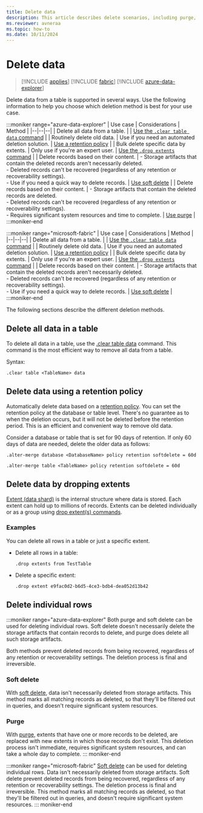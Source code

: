 ```yaml
---
title: Delete data
description: This article describes delete scenarios, including purge, dropping extents and retention based deletes.
ms.reviewer: avneraa
ms.topic: how-to
ms.date: 10/11/2024
---
```

# Delete data

> [!INCLUDE [applies](../includes/applies-to-version/applies.md)] [!INCLUDE [fabric](../includes/applies-to-version/fabric.md)] [!INCLUDE [azure-data-explorer](../includes/applies-to-version/azure-data-explorer.md)]

Delete data from a table is supported in several ways. Use the following information to help you choose which deletion method is best for your use case.

:::moniker range="azure-data-explorer"
| Use case | Considerations | Method |
|--|--|--|
| Delete all data from a table. | | [Use the `.clear table data` command](#delete-all-data-in-a-table) |
| Routinely delete old data. | Use if you need an automated deletion solution. | [Use a retention policy](#delete-data-using-a-retention-policy) |
| Bulk delete specific data by extents. | Only use if you're an expert user. | [Use the `.drop extents` command](#delete-data-by-dropping-extents) |
| Delete records based on their content. | - Storage artifacts that contain the deleted records aren't necessarily deleted. <br /> - Deleted records can't be recovered (regardless of any retention or recoverability settings). <br />- Use if you need a quick way to delete records. | [Use soft delete](#soft-delete) |
| Delete records based on their content. | - Storage artifacts that contain the deleted records are deleted. <br /> - Deleted records can't be recovered (regardless of any retention or recoverability settings). <br />- Requires significant system resources and time to complete. | [Use purge](#purge) |
:::moniker-end

:::moniker range="microsoft-fabric"
| Use case | Considerations | Method |
|--|--|--|
| Delete all data from a table. | | [Use the `.clear table data` command](#delete-all-data-in-a-table) |
| Routinely delete old data. | Use if you need an automated deletion solution. | [Use a retention policy](#delete-data-using-a-retention-policy) |
| Bulk delete specific data by extents. | Only use if you're an expert user. | [Use the `.drop extents` command](#delete-data-by-dropping-extents) |
| Delete records based on their content. | - Storage artifacts that contain the deleted records aren't necessarily deleted.<br /> - Deleted records can't be recovered (regardless of any retention or recoverability settings).<br />- Use if you need a quick way to delete records. | [Use soft delete](#soft-delete) |
:::moniker-end

The following sections describe the different deletion methods.

## Delete all data in a table

To delete all data in a table, use the [.clear table data](../management/clear-table-data-command.md) command. This command is the most efficient way to remove all data from a table.

Syntax:

```kusto
.clear table <TableName> data
```

## Delete data using a retention policy

Automatically delete data based on a [retention policy](../management/retention-policy.md). You can set the retention policy at the database or table level. There's no guarantee as to when the deletion occurs, but it will not be deleted before the retention period. This is an efficient and convenient way to remove old data.

Consider a database or table that is set for 90 days of retention. If only 60 days of data are needed, delete the older data as follows:

```kusto
.alter-merge database <DatabaseName> policy retention softdelete = 60d

.alter-merge table <TableName> policy retention softdelete = 60d
```

## Delete data by dropping extents

[Extent (data shard)](../management/extents-overview.md) is the internal structure where data is stored. Each extent can hold up to millions of records. Extents can be deleted individually or as a group using [drop extent(s) commands](../management/drop-extents.md).

### Examples

You can delete all rows in a table or just a specific extent.

- Delete all rows in a table:

    ```kusto
    .drop extents from TestTable
    ```

- Delete a specific extent:

    ```kusto
    .drop extent e9fac0d2-b6d5-4ce3-bdb4-dea052d13b42
    ```

## Delete individual rows

:::moniker range="azure-data-explorer"
Both purge and soft delete can be used for deleting individual rows. Soft delete doesn't necessarily delete the storage artifacts that contain records to delete, and purge does delete all such storage artifacts.

Both methods prevent deleted records from being recovered, regardless of any retention or recoverability settings. The deletion process is final and irreversible.

### Soft delete

With [soft delete](data-soft-delete.md), data isn't necessarily deleted from storage artifacts. This method marks all matching records as deleted, so that they'll be filtered out in queries, and doesn't require significant system resources.

### Purge

With [purge](data-purge.md), extents that have one or more records to be deleted, are replaced with new extents in which those records don't exist. This deletion process isn't immediate, requires significant system resources, and can take a whole day to complete.
::: moniker-end

:::moniker range="microsoft-fabric"
[Soft delete](data-soft-delete.md) can be used for deleting individual rows. Data isn't necessarily deleted from storage artifacts. Soft delete prevent deleted records from being recovered, regardless of any retention or recoverability settings. The deletion process is final and irreversible. This method marks all matching records as deleted, so that they'll be filtered out in queries, and doesn't require significant system resources.
::: moniker-end
